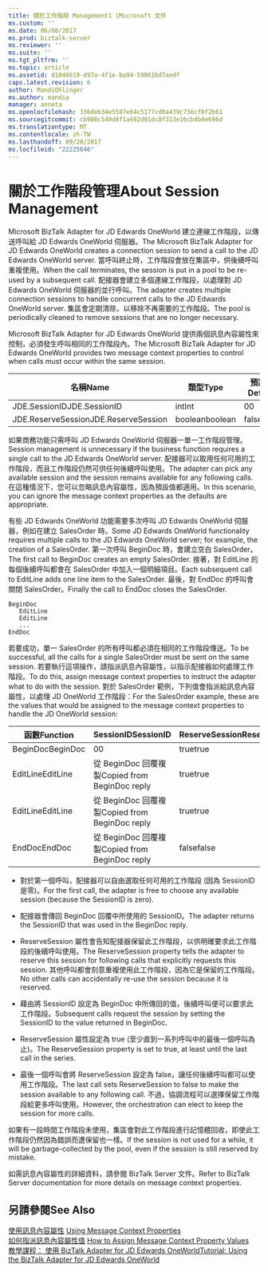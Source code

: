 ```yaml
---
title: 關於工作階段 Management1 |Microsoft 文件
ms.custom: ''
ms.date: 06/08/2017
ms.prod: biztalk-server
ms.reviewer: ''
ms.suite: ''
ms.tgt_pltfrm: ''
ms.topic: article
ms.assetid: d1848619-d97a-4f1e-ba94-59861bd7aedf
caps.latest.revision: 6
author: MandiOhlinger
ms.author: mandia
manager: anneta
ms.openlocfilehash: 336deb34e5587e64c5177cd0a439c756cf0f2b61
ms.sourcegitcommit: cb908c540d8f1a692d01dc8f313e16cb4b4e696d
ms.translationtype: MT
ms.contentlocale: zh-TW
ms.lasthandoff: 09/20/2017
ms.locfileid: "22225646"
---
```

# <a name="about-session-management"></a><span data-ttu-id="1ea4b-102">關於工作階段管理</span><span class="sxs-lookup"><span data-stu-id="1ea4b-102">About Session Management</span></span>
<span data-ttu-id="1ea4b-103">Microsoft BizTalk Adapter for JD Edwards OneWorld 建立連線工作階段，以傳送呼叫給 JD Edwards OneWorld 伺服器。</span><span class="sxs-lookup"><span data-stu-id="1ea4b-103">The Microsoft BizTalk Adapter for JD Edwards OneWorld creates a connection session to send a call to the JD Edwards OneWorld server.</span></span> <span data-ttu-id="1ea4b-104">當呼叫終止時，工作階段會放在集區中，供後續呼叫重複使用。</span><span class="sxs-lookup"><span data-stu-id="1ea4b-104">When the call terminates, the session is put in a pool to be re-used by a subsequent call.</span></span> <span data-ttu-id="1ea4b-105">配接器會建立多個連線工作階段，以處理對 JD Edwards OneWorld 伺服器的並行呼叫。</span><span class="sxs-lookup"><span data-stu-id="1ea4b-105">The adapter creates multiple connection sessions to handle concurrent calls to the JD Edwards OneWorld server.</span></span> <span data-ttu-id="1ea4b-106">集區會定期清除，以移除不再需要的工作階段。</span><span class="sxs-lookup"><span data-stu-id="1ea4b-106">The pool is periodically cleaned to remove sessions that are no longer necessary.</span></span>  
  
 <span data-ttu-id="1ea4b-107">Microsoft BizTalk Adapter for JD Edwards OneWorld 提供兩個訊息內容屬性來控制，必須發生呼叫相同的工作階段內。</span><span class="sxs-lookup"><span data-stu-id="1ea4b-107">The Microsoft BizTalk Adapter for JD Edwards OneWorld provides two message context properties to control when calls must occur within the same session.</span></span>  
  
|<span data-ttu-id="1ea4b-108">名稱</span><span class="sxs-lookup"><span data-stu-id="1ea4b-108">Name</span></span>|<span data-ttu-id="1ea4b-109">類型</span><span class="sxs-lookup"><span data-stu-id="1ea4b-109">Type</span></span>|<span data-ttu-id="1ea4b-110">預設值</span><span class="sxs-lookup"><span data-stu-id="1ea4b-110">Default</span></span>|  
|----------|----------|-------------|  
|<span data-ttu-id="1ea4b-111">JDE.SessionID</span><span class="sxs-lookup"><span data-stu-id="1ea4b-111">JDE.SessionID</span></span>|<span data-ttu-id="1ea4b-112">int</span><span class="sxs-lookup"><span data-stu-id="1ea4b-112">Int</span></span>|<span data-ttu-id="1ea4b-113">0</span><span class="sxs-lookup"><span data-stu-id="1ea4b-113">0</span></span>|  
|<span data-ttu-id="1ea4b-114">JDE.ReserveSession</span><span class="sxs-lookup"><span data-stu-id="1ea4b-114">JDE.ReserveSession</span></span>|<span data-ttu-id="1ea4b-115">boolean</span><span class="sxs-lookup"><span data-stu-id="1ea4b-115">boolean</span></span>|<span data-ttu-id="1ea4b-116">false</span><span class="sxs-lookup"><span data-stu-id="1ea4b-116">false</span></span>|  
  
 <span data-ttu-id="1ea4b-117">如果商務功能只需呼叫 JD Edwards OneWorld 伺服器一單一工作階段管理。</span><span class="sxs-lookup"><span data-stu-id="1ea4b-117">Session management is unnecessary if the business function requires a single call to the JD Edwards OneWorld server.</span></span> <span data-ttu-id="1ea4b-118">配接器可以取用任何可用的工作階段，而且工作階段仍然可供任何後續呼叫使用。</span><span class="sxs-lookup"><span data-stu-id="1ea4b-118">The adapter can pick any available session and the session remains available for any following calls.</span></span> <span data-ttu-id="1ea4b-119">在這種情況下，您可以忽略訊息內容屬性，因為預設值都適用。</span><span class="sxs-lookup"><span data-stu-id="1ea4b-119">In this scenario, you can ignore the message context properties as the defaults are appropriate.</span></span>  
  
 <span data-ttu-id="1ea4b-120">有些 JD Edwards OneWorld 功能需要多次呼叫 JD Edwards OneWorld 伺服器，例如在建立 SalesOrder 時。</span><span class="sxs-lookup"><span data-stu-id="1ea4b-120">Some JD Edwards OneWorld functionality requires multiple calls to the JD Edwards OneWorld server; for example, the creation of a SalesOrder.</span></span> <span data-ttu-id="1ea4b-121">第一次呼叫 BeginDoc 時，會建立空白 SalesOrder。</span><span class="sxs-lookup"><span data-stu-id="1ea4b-121">The first call to BeginDoc creates an empty SalesOrder.</span></span> <span data-ttu-id="1ea4b-122">接著，對 EditLine 的每個後續呼叫都會在 SalesOrder 中加入一個明細項目。</span><span class="sxs-lookup"><span data-stu-id="1ea4b-122">Each subsequent call to EditLine adds one line item to the SalesOrder.</span></span> <span data-ttu-id="1ea4b-123">最後，對 EndDoc 的呼叫會關閉 SalesOrder。</span><span class="sxs-lookup"><span data-stu-id="1ea4b-123">Finally the call to EndDoc closes the SalesOrder.</span></span>  
  
```  
BeginDoc  
   EditLine  
   EditLine  
   ...  
EndDoc  
```  
  
 <span data-ttu-id="1ea4b-124">若要成功，單一 SalesOrder 的所有呼叫都必須在相同的工作階段傳送。</span><span class="sxs-lookup"><span data-stu-id="1ea4b-124">To be successful, all the calls for a single SalesOrder must be sent on the same session.</span></span> <span data-ttu-id="1ea4b-125">若要執行這項操作，請指派訊息內容屬性，以指示配接器如何處理工作階段。</span><span class="sxs-lookup"><span data-stu-id="1ea4b-125">To do this, assign message context properties to instruct the adapter what to do with the session.</span></span> <span data-ttu-id="1ea4b-126">對於 SalesOrder 範例，下列值會指派給訊息內容屬性，以處理 JD OneWorld 工作階段：</span><span class="sxs-lookup"><span data-stu-id="1ea4b-126">For the SalesOrder example, these are the values that would be assigned to the message context properties to handle the JD OneWorld session:</span></span>  
  
|<span data-ttu-id="1ea4b-127">函數</span><span class="sxs-lookup"><span data-stu-id="1ea4b-127">Function</span></span>|<span data-ttu-id="1ea4b-128">SessionID</span><span class="sxs-lookup"><span data-stu-id="1ea4b-128">SessionID</span></span>|<span data-ttu-id="1ea4b-129">ReserveSession</span><span class="sxs-lookup"><span data-stu-id="1ea4b-129">ReserveSession</span></span>|  
|--------------|---------------|--------------------|  
|<span data-ttu-id="1ea4b-130">BeginDoc</span><span class="sxs-lookup"><span data-stu-id="1ea4b-130">BeginDoc</span></span>|<span data-ttu-id="1ea4b-131">0</span><span class="sxs-lookup"><span data-stu-id="1ea4b-131">0</span></span>|<span data-ttu-id="1ea4b-132">true</span><span class="sxs-lookup"><span data-stu-id="1ea4b-132">true</span></span>|  
|<span data-ttu-id="1ea4b-133">EditLine</span><span class="sxs-lookup"><span data-stu-id="1ea4b-133">EditLine</span></span>|<span data-ttu-id="1ea4b-134">從 BeginDoc 回覆複製</span><span class="sxs-lookup"><span data-stu-id="1ea4b-134">Copied from BeginDoc reply</span></span>|<span data-ttu-id="1ea4b-135">true</span><span class="sxs-lookup"><span data-stu-id="1ea4b-135">true</span></span>|  
|<span data-ttu-id="1ea4b-136">EditLine</span><span class="sxs-lookup"><span data-stu-id="1ea4b-136">EditLine</span></span>|<span data-ttu-id="1ea4b-137">從 BeginDoc 回覆複製</span><span class="sxs-lookup"><span data-stu-id="1ea4b-137">Copied from BeginDoc reply</span></span>|<span data-ttu-id="1ea4b-138">true</span><span class="sxs-lookup"><span data-stu-id="1ea4b-138">true</span></span>|  
|<span data-ttu-id="1ea4b-139">EndDoc</span><span class="sxs-lookup"><span data-stu-id="1ea4b-139">EndDoc</span></span>|<span data-ttu-id="1ea4b-140">從 BeginDoc 回覆複製</span><span class="sxs-lookup"><span data-stu-id="1ea4b-140">Copied from BeginDoc reply</span></span>|<span data-ttu-id="1ea4b-141">false</span><span class="sxs-lookup"><span data-stu-id="1ea4b-141">false</span></span>|  
  
-   <span data-ttu-id="1ea4b-142">對於第一個呼叫，配接器可以自由選取任何可用的工作階段 (因為 SessionID 是零)。</span><span class="sxs-lookup"><span data-stu-id="1ea4b-142">For the first call, the adapter is free to choose any available session (because the SessionID is zero).</span></span>  
  
-   <span data-ttu-id="1ea4b-143">配接器會傳回 BeginDoc 回覆中所使用的 SessionID。</span><span class="sxs-lookup"><span data-stu-id="1ea4b-143">The adapter returns the SessionID that was used in the BeginDoc reply.</span></span>  
  
-   <span data-ttu-id="1ea4b-144">ReserveSession 屬性會告知配接器保留此工作階段，以供明確要求此工作階段的後續呼叫使用。</span><span class="sxs-lookup"><span data-stu-id="1ea4b-144">The ReserveSession property tells the adapter to reserve this session for following calls that explicitly requests this session.</span></span> <span data-ttu-id="1ea4b-145">其他呼叫都會刻意重複使用此工作階段，因為它是保留的工作階段。</span><span class="sxs-lookup"><span data-stu-id="1ea4b-145">No other calls can accidentally re-use the session because it is reserved.</span></span>  
  
-   <span data-ttu-id="1ea4b-146">藉由將 SessionID 設定為 BeginDoc 中所傳回的值，後續呼叫便可以要求此工作階段。</span><span class="sxs-lookup"><span data-stu-id="1ea4b-146">Subsequent calls request the session by setting the SessionID to the value returned in BeginDoc.</span></span>  
  
-   <span data-ttu-id="1ea4b-147">ReserveSession 屬性設定為 true (至少直到一系列呼叫中的最後一個呼叫為止)。</span><span class="sxs-lookup"><span data-stu-id="1ea4b-147">The ReserveSession property is set to true, at least until the last call in the series.</span></span>  
  
-   <span data-ttu-id="1ea4b-148">最後一個呼叫會將 ReserveSession 設定為 false，讓任何後續呼叫都可以使用工作階段。</span><span class="sxs-lookup"><span data-stu-id="1ea4b-148">The last call sets ReserveSession to false to make the session available to any following call.</span></span> <span data-ttu-id="1ea4b-149">不過，協調流程可以選擇保留工作階段給更多呼叫使用。</span><span class="sxs-lookup"><span data-stu-id="1ea4b-149">However, the orchestration can elect to keep the session for more calls.</span></span>  
  
 <span data-ttu-id="1ea4b-150">如果有一段時間工作階段未使用，集區會對此工作階段進行記憶體回收，即使此工作階段仍然因為錯誤而遭保留也一樣。</span><span class="sxs-lookup"><span data-stu-id="1ea4b-150">If the session is not used for a while, it will be garbage-collected by the pool, even if the session is still reserved by mistake.</span></span>  
  
 <span data-ttu-id="1ea4b-151">如需訊息內容屬性的詳細資料，請參閱 BizTalk Server 文件。</span><span class="sxs-lookup"><span data-stu-id="1ea4b-151">Refer to BizTalk Server documentation for more details on message context properties.</span></span>  
  
## <a name="see-also"></a><span data-ttu-id="1ea4b-152">另請參閱</span><span class="sxs-lookup"><span data-stu-id="1ea4b-152">See Also</span></span>  
 <span data-ttu-id="1ea4b-153">[使用訊息內容屬性](../core/using-message-context-properties2.md) </span><span class="sxs-lookup"><span data-stu-id="1ea4b-153">[Using Message Context Properties](../core/using-message-context-properties2.md) </span></span>  
 <span data-ttu-id="1ea4b-154">[如何指派訊息內容屬性值](../core/how-to-assign-message-context-property-values2.md) </span><span class="sxs-lookup"><span data-stu-id="1ea4b-154">[How to Assign Message Context Property Values](../core/how-to-assign-message-context-property-values2.md) </span></span>  
 [<span data-ttu-id="1ea4b-155">教學課程： 使用 BizTalk Adapter for JD Edwards OneWorld</span><span class="sxs-lookup"><span data-stu-id="1ea4b-155">Tutorial: Using the BizTalk Adapter for JD Edwards OneWorld</span></span>](../core/tutorial-using-the-biztalk-adapter-for-jd-edwards-oneworld.md)
